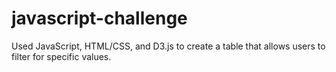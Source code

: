 # javascript-challenge
Used JavaScript, HTML/CSS, and D3.js to create a table that allows users to filter for specific values.
